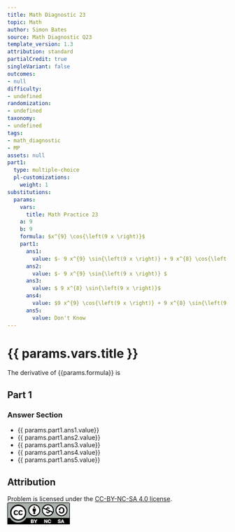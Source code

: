 ```yaml
---
title: Math Diagnostic 23
topic: Math
author: Simon Bates
source: Math Diagnostic Q23
template_version: 1.3
attribution: standard
partialCredit: true
singleVariant: false
outcomes:
- null
difficulty:
- undefined
randomization:
- undefined
taxonomy:
- undefined
tags:
- math_diagnostic
- MP
assets: null
part1:
  type: multiple-choice
  pl-customizations:
    weight: 1
substitutions:
  params:
    vars:
      title: Math Practice 23
    a: 9
    b: 9
    formula: $x^{9} \cos{\left(9 x \right)}$
    part1:
      ans1:
        value: $- 9 x^{9} \sin{\left(9 x \right)} + 9 x^{8} \cos{\left(9 x \right)}$
      ans2:
        value: $- 9 x^{9} \sin{\left(9 x \right)} $
      ans3:
        value: $ 9 x^{8} \sin{\left(9 x \right)}$
      ans4:
        value: $9 x^{9} \cos{\left(9 x \right)} + 9 x^{8} \sin{\left(9 x \right)}$
      ans5:
        value: Don't Know
---
```

# {{ params.vars.title }}
The derivative of {{params.formula}} is

## Part 1

### Answer Section

- {{ params.part1.ans1.value}}
- {{ params.part1.ans2.value}}
- {{ params.part1.ans3.value}}
- {{ params.part1.ans4.value}}
- {{ params.part1.ans5.value}}

## Attribution

Problem is licensed under the [CC-BY-NC-SA 4.0 license](https://creativecommons.org/licenses/by-nc-sa/4.0/).<br> ![The Creative Commons 4.0 license requiring attribution-BY, non-commercial-NC, and share-alike-SA license.](https://raw.githubusercontent.com/firasm/bits/master/by-nc-sa.png)